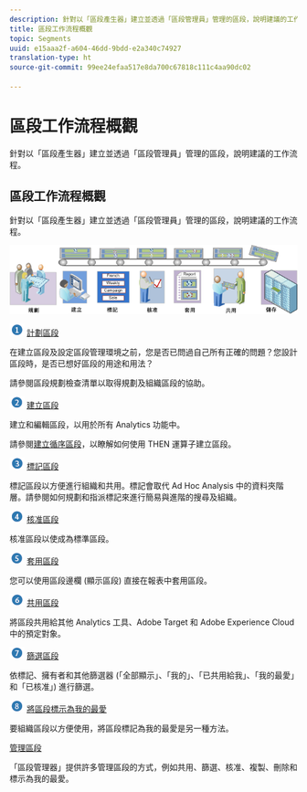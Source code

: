 ```yaml
---
description: 針對以「區段產生器」建立並透過「區段管理員」管理的區段，說明建議的工作流程。
title: 區段工作流程概觀
topic: Segments
uuid: e15aaa2f-a604-46dd-9bdd-e2a340c74927
translation-type: ht
source-git-commit: 99ee24efaa517e8da700c67818c111c4aa90dc02

---
```



# 區段工作流程概觀

針對以「區段產生器」建立並透過「區段管理員」管理的區段，說明建議的工作流程。

## 區段工作流程概觀

針對以「區段產生器」建立並透過「區段管理員」管理的區段，說明建議的工作流程。

<!-- 

seg_workflow.xml

 -->

![](assets/seg_workflow.png)


![](assets/step1_icon.png) [ 計劃區段](/help/components/c-segmentation/c-segmentation-workflow/seg-plan.md)

在建立區段及設定區段管理環境之前，您是否已問過自己所有正確的問題？您設計區段時，是否已想好區段的用途和用法？

請參閱區段規劃檢查清單以取得規劃及組織區段的協助。

![](assets/step2_icon.png) [建立區段](/help/components/c-segmentation/c-segmentation-workflow/seg-build.md)

建立和編輯區段，以用於所有 Analytics 功能中。

請參閱[建立循序區段](/help/components/c-segmentation/c-segmentation-workflow/seg-sequential-build.md)，以瞭解如何使用 THEN 運算子建立區段。

![](assets/step3_icon.png) [ 標記區段](/help/components/c-segmentation/c-segmentation-workflow/seg-tag.md)

標記區段以方便進行組織和共用。標記會取代 Ad Hoc Analysis 中的資料夾階層。請參閱如何規劃和指派標記來進行簡易與進階的搜尋及組織。

![](assets/step4_icon.png) [ 核准區段](/help/components/c-segmentation/c-segmentation-workflow/seg-approve.md)

核准區段以使成為標準區段。

![](assets/step5_icon.png) [ 套用區段](/help/components/c-segmentation/c-segmentation-workflow/t-seg-apply.md)

您可以使用區段邊欄 (顯示區段) 直接在報表中套用區段。

![](assets/step6_icon.png) [ 共用區段](/help/components/c-segmentation/c-segmentation-workflow/t-seg-share.md)

將區段共用給其他 Analytics 工具、Adobe Target 和 Adobe Experience Cloud 中的預定對象。

![](assets/step7_icon.png) [ 篩選區段](/help/components/c-segmentation/c-segmentation-workflow/t-seg-filter.md)

依標記、擁有者和其他篩選器 (「全部顯示」、「我的」、「已共用給我」、「我的最愛」和「已核准」) 進行篩選。

![](assets/step8_icon.png) [ 將區段標示為我的最愛](/help/components/c-segmentation/c-segmentation-workflow/t-seg-favorite.md)

要組織區段以方便使用，將區段標記為我的最愛是另一種方法。

[管理區段](/help/components/c-segmentation/c-segmentation-workflow/seg-manage.md)

「區段管理器」提供許多管理區段的方式，例如共用、篩選、核准、複製、刪除和標示為我的最愛。
